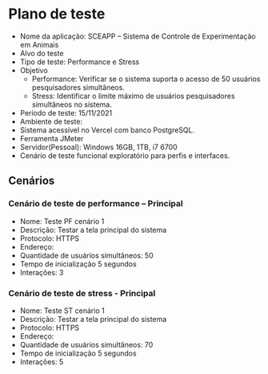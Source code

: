 
# Plano de teste
* Nome da aplicação: SCEAPP – Sistema de Controle de Experimentação em Animais
* Alvo do teste
* Tipo de teste: Performance e Stress
* Objetivo
  * Performance: Verificar se o sistema suporta o acesso de 50 usuários pesquisadores simultâneos.
  * Stress: Identificar o limite máximo de usuários pesquisadores simultâneos no sistema.
* Período de teste: 15/11/2021 
* Ambiente de teste:
* Sistema acessível no Vercel com banco PostgreSQL.
* Ferramenta JMeter
* Servidor(Pessoal): Windows 16GB, 1TB, i7 6700
* Cenário de teste funcional exploratório para perfis e interfaces.


## Cenários
### Cenário de teste de performance – Principal
* Nome: Teste PF cenário 1
* Descrição: Testar a tela principal do sistema
* Protocolo: HTTPS
* Endereço:
* Quantidade de usuários simultâneos: 50
* Tempo de inicialização 5 segundos
* Interações: 3
### Cenário de teste de stress - Principal
* Nome: Teste ST cenário 1
* Descrição: Testar a tela principal do sistema
* Protocolo: HTTPS
* Endereço:
* Quantidade de usuários simultâneos: 70
* Tempo de inicialização 5 segundos
* Interações: 5

 

